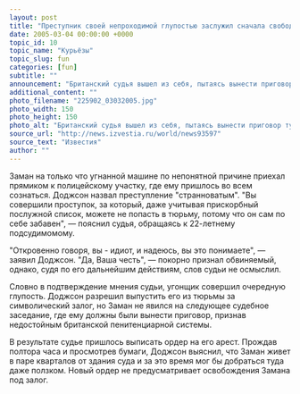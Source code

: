 ```yaml
---
layout: post
title: "Преступник своей непроходимой глупостью заслужил сначала свободу, а потом тюрьму"
date: 2005-03-04 00:00:00 +0000
topic_id: 10
topic_name: "Курьёзы"
topic_slug: fun
categories: [fun]
subtitle: ""
announcement: "Британский судья вышел из себя, пытаясь вынести приговор угонщику, который, по словам представителя судебной власти, слишком туп, чтобы сидеть в тюрьме. Преступление Мохаммеда Замана просто поразило судью Пола Доджсона."
additional_content: ""
photo_filename: "225902_03032005.jpg"
photo_width: 150
photo_height: 150
photo_alt: "Британский судья вышел из себя, пытаясь вынести приговор тупому угонщику"
source_url: "http://news.izvestia.ru/world/news93597"
source_text: "Известия"
author: ""
---
```

Заман на только что угнанной машине по непонятной причине приехал прямиком к полицейскому участку, где ему пришлось во всем сознаться. Доджсон назвал преступление "странноватым". "Вы совершили проступок, за который, даже учитывая прискорбный послужной список, можете не попасть в тюрьму, потому что он сам по себе забавен", &mdash; пояснил судья, обращаясь к 22-летнему подсудимомому.

"Откровенно говоря, вы - идиот, и надеюсь, вы это понимаете", &mdash; заявил Доджсон. "Да, Ваша честь", &mdash; покорно признал обвиняемый, однако, судя по его дальнейшим действиям, слов судьи не осмыслил.

Словно в подтверждение мнения судьи, угонщик совершил очередную глупость. Доджсон разрешил выпустить его из тюрьмы за символический залог, но Заман не явился на следующее судебное заседание, где ему должны были вынести приговор, признав недостойным британской пенитенциарной системы.

В результате cудье пришлось выписать ордер на его арест. Прождав полтора часа и просмотрев бумаги, Доджсон выяснил, что Заман живет в паре кварталов от здания суда и за это время мог бы добраться туда даже ползком. Новый ордер не предусматривает освобождения Замана под залог.
